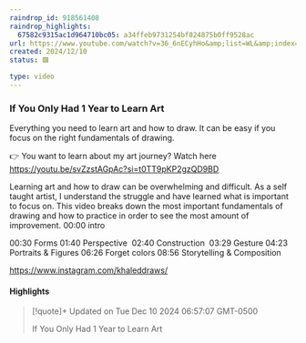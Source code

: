 ```yaml
---
raindrop_id: 918561408
raindrop_highlights:
  67582c9315ac1d964710bc05: a34ffeb9731254bf824875b0ff9528ac
url: https://www.youtube.com/watch?v=36_6nECyhHo&amp;list=WL&amp;index=9
created: 2024/12/10
status: 🟥

type: video
---
```



### If You Only Had 1 Year to Learn Art

Everything you need to learn art and how to draw. It can be easy if you focus on the right fundamentals of drawing.

👉 You want to learn about my art journey? Watch here https://youtu.be/svZzstAGpAc?si=t0TT9pKP2gzQD9BD

Learning art and how to draw can be overwhelming and difficult. As a self taught artist, I understand the struggle and have learned what is important to focus on. This video breaks down the most important fundamentals of drawing and how to practice in order to see the most amount of improvement. 
00:00 intro

00:30 Forms
01:40 Perspective 
02:40 Construction 
03:29 Gesture
04:23 Portraits &amp; Figures
06:26 Forget colors
08:56 Storytelling &amp; Composition

https://www.instagram.com/khaleddraws/

#### Highlights

> [!quote]+ Updated on Tue Dec 10 2024 06:57:07 GMT-0500
>
> If You Only Had 1 Year to Learn Art
